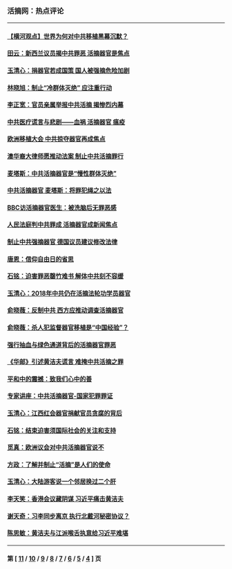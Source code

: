 ### 活摘网：热点评论
---
#### [【横河观点】世界为何对中共移植黑幕沉默？](../../pages/nf5879/n13244249.md?09130430) 
#### [田云：新西兰议员揭中共罪恶 活摘器官是焦点](../../pages/nf5879/n13070629.md?09130430) 
#### [玉清心：捐器官若成国策 国人被强摘危险加剧](../../pages/nf5879/n12802713.md?09130430) 
#### [林晓旭：制止“冷群体灭绝” 应注重行动](../../pages/nf5879/n12779736.md?09130430) 
#### [李正宽：官员亲属举报中共活摘 揭惨烈内幕](../../pages/nf5879/n12684490.md?09130430) 
#### [中共医疗谎言与悲剧——血祸 活摘器官 瘟疫](../../pages/nf5879/n12372103.md?09130430) 
#### [欧洲移植大会 中共掠夺器官再成焦点](../../pages/nf5879/n11538883.md?09130430) 
#### [澳华裔大律师愿推动法案 制止中共活摘罪行](../../pages/nf5879/n11377039.md?09130430) 
#### [麦塔斯：中共活摘器官是“慢性群体灭绝”](../../pages/nf5879/n11350529.md?09130430) 
#### [中共活摘器官 麦塔斯：将罪犯绳之以法](../../pages/nf5879/n11347973.md?09130430) 
#### [BBC访活摘器官医生：被洗脑后无罪恶感](../../pages/nf5879/n11335935.md?09130430) 
#### [人民法庭判中共罪成 活摘器官成新闻焦点](../../pages/nf5879/n11331578.md?09130430) 
#### [制止中共强摘器官 德国议员建议修改法律](../../pages/nf5879/n11249451.md?09130430) 
#### [唐恩：信仰自由日的省思](../../pages/nf5879/n11003525.md?09130430) 
#### [石铭：迫害罪恶罄竹难书  解体中共刻不容缓](../../pages/nf5879/n10942855.md?09130430) 
#### [玉清心：2018年中共仍在活摘法轮功学员器官](../../pages/nf5879/n10914646.md?09130430) 
#### [俞晓薇：反制中共 西方应推动调查活摘器官](../../pages/nf5879/n10794671.md?09130430) 
#### [俞晓薇：杀人犯监督器官移植是“中国经验”？](../../pages/nf5879/n10466427.md?09130430) 
#### [强行抽血与绿色通道背后的活摘器官罪恶](../../pages/nf5879/n10004708.md?09130430) 
#### [《华邮》引述黄洁夫谎言 难掩中共活摘之罪](../../pages/nf5879/n9642309.md?09130430) 
#### [平和中的震撼：致我们心中的善](../../pages/nf5879/n9021123.md?09130430) 
#### [专家讲座：中共活摘器官-国家犯罪罪证](../../pages/nf5879/n8828153.md?09130430) 
#### [玉清心：江西红会器官捐献官员贪腐的背后](../../pages/nf5879/n8522122.md?09130430) 
#### [石铭：结束迫害须国际社会的关注和支持](../../pages/nf5879/n8443497.md?09130430) 
#### [觅真：欧洲议会对中共活摘器官说不](../../pages/nf5879/n8337486.md?09130430) 
#### [方政：了解并制止“活摘”是人们的使命](../../pages/nf5879/n8329214.md?09130430) 
#### [玉清心：大陆游客说一个邻居换过二个肝](../../pages/nf5879/n8291404.md?09130430) 
#### [李天笑：香港会议藏阴谋 习近平痛击黄洁夫](../../pages/nf5879/n8241459.md?09130430) 
#### [谢天奇：习李同步离京 执行北戴河秘密协议？](../../pages/nf5879/n8230418.md?09130430) 
#### [陈思敏：黄洁夫与江派喉舌执意给习近平难堪](../../pages/nf5879/n8222166.md?09130430) 

---
#### 第 [ [11](./11.md?09130430) / [10](./10.md?09130430) / [9](./9.md?09130430) / [8](./8.md?09130430) / [7](./7.md?09130430) / [6](./6.md?09130430) / [5](./5.md?09130430) / [4](./4.md?09130430) ] 页
